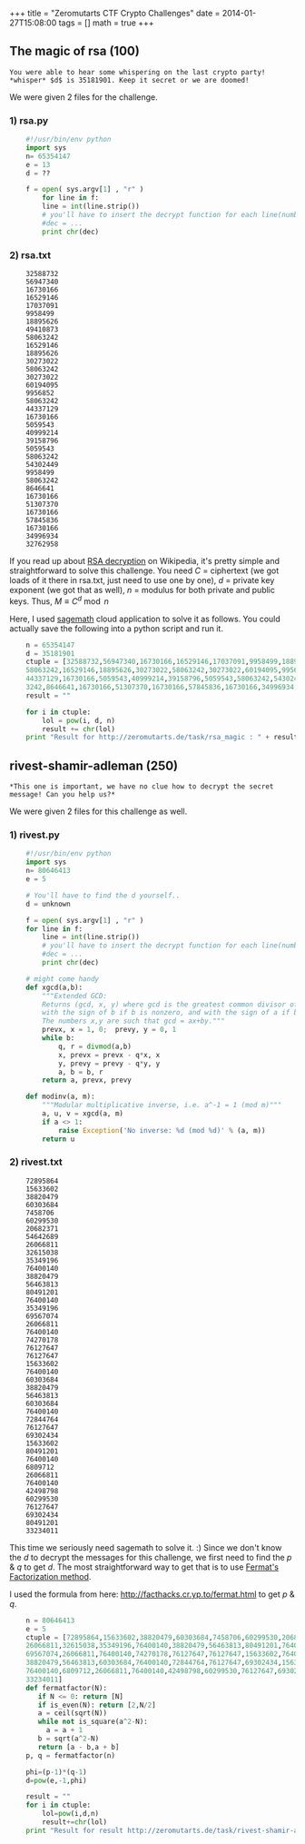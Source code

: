 +++
title = "Zeromutarts CTF Crypto Challenges"
date = 2014-01-27T15:08:00
tags = []
math = true
+++

## The magic of rsa (100) 

    You were able to hear some whispering on the last crypto party!
    *whisper* $d$ is 35181901. Keep it secret or we are doomed!


We were given 2 files for the challenge.

### 1) rsa.py

```python
    #!/usr/bin/env python
    import sys
    n= 65354147
    e = 13
    d = ??

    f = open( sys.argv[1] , "r" )
        for line in f: 
        line = int(line.strip())
        # you'll have to insert the decrypt function for each line(number) here!
        #dec = ...
        print chr(dec)
```

### 2) rsa.txt
```text
    32588732
    56947340
    16730166
    16529146
    17037091
    9958499
    18895626
    49410873
    58063242
    16529146
    18895626
    30273022
    58063242
    30273022
    60194095
    9956852
    58063242
    44337129
    16730166
    5059543
    40999214
    39158796
    5059543
    58063242
    54302449
    9958499
    58063242
    8646641
    16730166
    51307370
    16730166
    57845836
    16730166
    34996934
    32762958
```

If you read up about [RSA decryption](https://en.wikipedia.org/wiki/RSA_%28cryptosystem%29#Decryption) on Wikipedia, it's pretty
simple and straightforward to solve this challenge. You need $C$ =
ciphertext (we got loads of it there in rsa.txt, just need to use one by
one), $d$ = private key exponent (we got that as well), $n$ = modulus for
both private and public keys. Thus, $M \equiv C^{d} \bmod n$

Here, I used [sagemath](https://cloud.sagemath.com) cloud application to solve it as follows. You could actually save the following into a python script and run it.

```python
    n = 65354147
    d = 35181901
    ctuple = [32588732,56947340,16730166,16529146,17037091,9958499,18895626,49410873,
    58063242,16529146,18895626,30273022,58063242,30273022,60194095,9956852,58063242,
    44337129,16730166,5059543,40999214,39158796,5059543,58063242,54302449,9958499,5806
    3242,8646641,16730166,51307370,16730166,57845836,16730166,34996934,32762958]
    result = ""

    for i in ctuple:
        lol = pow(i, d, n)
        result += chr(lol)
    print "Result for http://zeromutarts.de/task/rsa_magic : " + result
```

## rivest-shamir-adleman (250)

    *This one is important, we have no clue how to decrypt the secret message! Can you help us?*

We were given 2 files for this challenge as well.


### 1) rivest.py

```python
    #!/usr/bin/env python
    import sys
    n= 80646413
    e = 5

    # You'll have to find the d yourself..
    d = unknown

    f = open( sys.argv[1] , "r" )
    for line in f: 
        line = int(line.strip())
        # you'll have to insert the decrypt function for each line(number) here!
        #dec = ...
        print chr(dec)

    # might come handy
    def xgcd(a,b):
        """Extended GCD:
        Returns (gcd, x, y) where gcd is the greatest common divisor of a and b
        with the sign of b if b is nonzero, and with the sign of a if b is 0.
        The numbers x,y are such that gcd = ax+by."""
        prevx, x = 1, 0;  prevy, y = 0, 1
        while b:
            q, r = divmod(a,b)
            x, prevx = prevx - q*x, x
            y, prevy = prevy - q*y, y
            a, b = b, r
        return a, prevx, prevy

    def modinv(a, m):
        """Modular multiplicative inverse, i.e. a^-1 = 1 (mod m)"""
        a, u, v = xgcd(a, m)
        if a <> 1:
            raise Exception('No inverse: %d (mod %d)' % (a, m))
        return u
```

### 2) rivest.txt
```text
    72895864
    15633602
    38820479
    60303684
    7458706
    60299530
    20682371
    54642689
    26066811
    32615038
    35349196
    76400140
    38820479
    56463813
    80491201
    76400140
    35349196
    69567074
    26066811
    76400140
    74270178
    76127647
    76127647
    15633602
    76400140
    60303684
    38820479
    56463813
    60303684
    76400140
    72844764
    76127647
    69302434
    15633602
    80491201
    76400140
    6809712
    26066811
    76400140
    42498798
    60299530
    76127647
    69302434
    80491201
    33234011
```
This time we seriously need sagemath to solve it. :) Since we don't know the $d$ to decrypt the messages for this challenge, we first need to
find the $p$ & $q$ to get $d$. The most straightforward way to get that is to
use [Fermat's Factorization method](https://en.wikipedia.org/wiki/Fermat%27s_factorization_method).

I used the formula from here: http://facthacks.cr.yp.to/fermat.html to
get $p$ & $q$.

```python
    n = 80646413
    e = 5
    ctuple = [72895864,15633602,38820479,60303684,7458706,60299530,20682371,54642689,
    26066811,32615038,35349196,76400140,38820479,56463813,80491201,76400140,35349196,
    69567074,26066811,76400140,74270178,76127647,76127647,15633602,76400140,60303684,
    38820479,56463813,60303684,76400140,72844764,76127647,69302434,15633602,80491201,
    76400140,6809712,26066811,76400140,42498798,60299530,76127647,69302434,80491201,
    33234011]
    def fermatfactor(N):
       if N <= 0: return [N]
       if is_even(N): return [2,N/2]
       a = ceil(sqrt(N))
       while not is_square(a^2-N):
         a = a + 1
       b = sqrt(a^2-N)
       return [a - b,a + b]
    p, q = fermatfactor(n)

    phi=(p-1)*(q-1)
    d=pow(e,-1,phi)

    result = ""
    for i in ctuple:
        lol=pow(i,d,n)
        result+=chr(lol)
    print "Result for result http://zeromutarts.de/task/rivest-shamir-adleman : " + result
```
